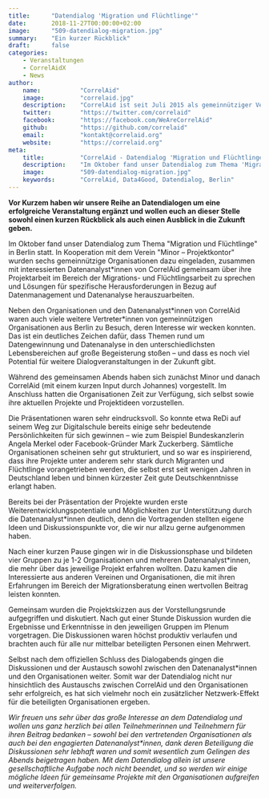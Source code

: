 ```yaml
---
title:      "Datendialog 'Migration und Flüchtlinge'"
date:       2018-11-27T00:00:00+02:00
image:      "509-datendialog-migration.jpg"
summary:    "Ein kurzer Rückblick"
draft:      false
categories:       
    - Veranstaltungen
    - CorrelAidX
    - News
author: 
    name:           "CorrelAid"
    image:          "correlaid.jpg"
    description:    "CorrelAid ist seit Juli 2015 als gemeinnütziger Verein in Konstanz eingetragen. Wir haben derzeit ein ehrenamtliches Organisationsteam aus 15 Leuten und ein Netzwerk von 650 ehrenamtlichen Datenanalyst\*innen. Wir haben bereits über 10 Volunteering-Projekte mit kleinen und großen NPOs (u.a. Ashoka, europäisches Jugendparlament, streetfootballworld) initiert, über 50 Workshops für Datenanalyst\*innen durchgeführt, und zahlreiche Vorträge (u.a. bei Die Zeit, NPO-Tag von Microsoft, Bayreuther Dialoge) gehalten."
    twitter:        "https://twitter.com/correlaid"
    facebook:       "https://facebook.com/WeAreCorrelAid"
    github:         "https://github.com/correlaid"
    email:          "kontakt@correlaid.org"
    website:        "https://correlaid.org"
meta:
    title:          "CorrelAid - Datendialog 'Migration und Flüchtlinge'"
    description:    "Im Oktober fand unser Datendialog zum Thema 'Migration und Flüchtlinge' in Berlin statt. In Kooperation mit dem Verein 'Minor – Projektkontor' wurden sechs gemeinnützige Organisationen dazu eingeladen, zusammen mit interessierten Datenanalyst\*innen von CorrelAid gemeinsam über ihre Projektarbeit im Bereich der Migrations- und Flüchtlingsarbeit zu sprechen und Lösungen für spezifische Herausforderungen in Bezug auf Datenmanagement und Datenanalyse herauszuarbeiten."
    image:          "509-datendialog-migration.jpg"
    keywords:       "CorrelAid, Data4Good, Datendialog, Berlin"
---
```



**Vor Kurzem haben wir unsere Reihe an Datendialogen um eine erfolgreiche Veranstaltung ergänzt und wollen euch an dieser Stelle sowohl einen kurzen Rückblick als auch einen Ausblick in die Zukunft geben.**

Im Oktober fand unser Datendialog zum Thema "Migration und Flüchtlinge" in Berlin statt. In Kooperation mit dem Verein "Minor – Projektkontor" wurden sechs gemeinnützige Organisationen dazu eingeladen, zusammen mit interessierten Datenanalyst\*innen von CorrelAid gemeinsam über ihre Projektarbeit im Bereich der Migrations- und Flüchtlingsarbeit zu sprechen und Lösungen für spezifische Herausforderungen in Bezug auf Datenmanagement und Datenanalyse herauszuarbeiten.

Neben den Organisationen und den Datenanalyst\*innen von CorrelAid waren auch viele weitere Vertreter\*innen von gemeinnützigen Organisationen aus Berlin zu Besuch, deren Interesse wir wecken konnten. Das ist ein deutliches Zeichen dafür, dass Themen rund um Datengewinnung und Datenanalyse in den unterschiedlichsten Lebensbereichen auf große Begeisterung stoßen – und dass es noch viel Potential für weitere Dialogveranstaltungen in der Zukunft gibt.

Während des gemeinsamen Abends haben sich zunächst Minor und danach CorrelAid (mit einem kurzen Input durch Johannes) vorgestellt. Im Anschluss hatten die Organisationen Zeit zur Verfügung, sich selbst sowie ihre aktuellen Projekte und Projektideen vorzustellen.

Die Präsentationen waren sehr eindrucksvoll. So konnte etwa ReDi auf seinem Weg zur Digitalschule bereits einige sehr bedeutende Persönlichkeiten für sich gewinnen – wie zum Beispiel Bundeskanzlerin Angela Merkel oder Facebook-Gründer Mark Zuckerberg. Sämtliche Organisationen scheinen sehr gut strukturiert, und so war es inspirierend, dass ihre Projekte unter anderem sehr stark durch Migranten und Flüchtlinge vorangetrieben werden, die selbst erst seit wenigen Jahren in Deutschland leben und binnen kürzester Zeit gute Deutschkenntnisse erlangt haben.

Bereits bei der Präsentation der Projekte wurden erste Weiterentwicklungspotentiale und Möglichkeiten zur Unterstützung durch die Datenanalyst\*innen deutlich, denn die Vortragenden stellten eigene Ideen und Diskussionspunkte vor, die wir nur allzu gerne aufgenommen haben.

Nach einer kurzen Pause gingen wir in die Diskussionsphase und bildeten vier Gruppen zu je 1-2 Organisationen und mehreren Datenanalyst\*innen, die mehr über das jeweilige Projekt erfahren wollten. Dazu kamen die Interessierte aus anderen Vereinen und Organisationen, die mit ihren Erfahrungen im Bereich der Migrationsberatung einen wertvollen Beitrag leisten konnten.

Gemeinsam wurden die Projektskizzen aus der Vorstellungsrunde aufgegriffen und diskutiert. Nach gut einer Stunde Diskussion wurden die Ergebnisse und Erkenntnisse in den jeweiligen Gruppen im Plenum vorgetragen. Die Diskussionen waren höchst produktiv verlaufen und brachten auch für alle nur mittelbar beteiligten Personen einen Mehrwert.

Selbst nach dem offiziellen Schluss des Dialogabends gingen die Diskussionen und der Austausch sowohl zwischen den Datenanalyst\*innen und den Organisationen weiter. Somit war der Datendialog nicht nur hinsichtlich des Austauschs zwischen CorrelAid und den Organisationen sehr erfolgreich, es hat sich vielmehr noch ein zusätzlicher Netzwerk-Effekt für die beteiligten Organisationen ergeben.

_Wir freuen uns sehr über das große Interesse an dem Datendialog und wollen uns ganz herzlich bei allen Teilnehmerinnen und Teilnehmern für ihren Beitrag bedanken – sowohl bei den vertretenden Organisationen als auch bei den engagierten Datenanalyst\*innen, dank deren Beteiligung die Diskussionen sehr lebhaft waren und somit wesentlich zum Gelingen des Abends beigetragen haben. Mit dem Datendialog allein ist unsere gesellschaftliche Aufgabe noch nicht beendet, und so werden wir einige mögliche Ideen für gemeinsame Projekte mit den Organisationen aufgreifen und weiterverfolgen._
